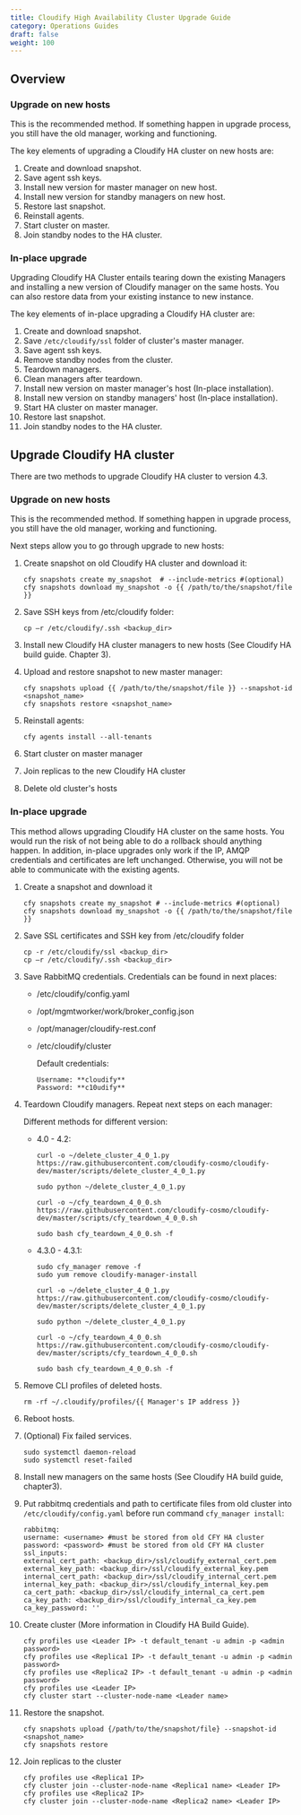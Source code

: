 ```yaml
---
title: Cloudify High Availability Cluster Upgrade Guide
category: Operations Guides
draft: false
weight: 100
---
```

## Overview

### Upgrade on new hosts

This is the recommended method. If something happen in upgrade process, you still have the old manager, working and functioning.

The key elements of upgrading a Cloudify HA cluster on new hosts are:

1.  Create and download snapshot.
1.  Save agent ssh keys.
1.  Install new version for master manager on new host.
1.  Install new version for standby managers on new host.
1.  Restore last snapshot.
1.  Reinstall agents.
1.  Start cluster on master.
1.  Join standby nodes to the HA cluster.

### In-place upgrade

Upgrading Cloudify HA Cluster entails tearing down the existing Managers and installing a new version of Cloudify manager on the same hosts. You can also restore data from your existing instance to new instance.

The key elements of in-place upgrading a Cloudify HA cluster are:

1.  Create and download snapshot.
1.  Save `/etc/cloudify/ssl` folder of cluster's master manager.
1.  Save agent ssh keys.
1.  Remove standby nodes from the cluster.
1.  Teardown managers.
1.  Clean managers after teardown.
1.  Install new version on master manager's host (In-place installation).
1.  Install new version on standby managers' host (In-place installation).
1.  Start HA cluster on master manager.
1.  Restore last snapshot.
1.  Join standby nodes to the HA cluster.

## Upgrade Cloudify HA cluster

There are two methods to upgrade Cloudify HA cluster to version 4.3.

### Upgrade on new hosts

This is the recommended method. If something happen in upgrade process, you still have the old manager, working and functioning.

Next steps allow you to go through upgrade to new hosts:

1.  Create snapshot on old Cloudify HA cluster and download it:

    ```
    cfy snapshots create my_snapshot  # --include-metrics #(optional)
    cfy snapshots download my_snapshot -o {{ /path/to/the/snapshot/file }}
    ```
1.  Save SSH keys from /etc/cloudify folder:
    ```
    cp –r /etc/cloudify/.ssh <backup_dir>
    ```
1.  Install new Cloudify HA cluster managers to new hosts (See Cloudify HA build guide. Chapter 3).
1.  Upload and restore snapshot to new master manager:
    ```
    cfy snapshots upload {{ /path/to/the/snapshot/file }} --snapshot-id <snapshot_name>
    cfy snapshots restore <snapshot_name>
    ```
1.  Reinstall agents:
    ```
    cfy agents install --all-tenants
    ```
1.  Start cluster on master manager
1.  Join replicas to the new Cloudify HA cluster
1.  Delete old cluster's hosts

### In-place upgrade

This method allows upgrading Cloudify HA cluster on the same hosts. You would run the risk of not being able to do a rollback should anything happen. In addition, in-place upgrades only work if the IP, AMQP credentials and certificates are left unchanged. Otherwise, you will not be able to communicate with the existing agents.

1.  Create a snapshot and download it

    ```
    cfy snapshots create my_snapshot # --include-metrics #(optional)
    cfy snapshots download my_snapshot -o {{ /path/to/the/snapshot/file }}
    ```
1.  Save SSL certificates and SSH key from /etc/cloudify folder
    ```
    cp -r /etc/cloudify/ssl <backup_dir>
    cp –r /etc/cloudify/.ssh <backup_dir>
    ```
1.  Save RabbitMQ credentials. Credentials can be found in next places:
    * /etc/cloudify/config.yaml
    * /opt/mgmtworker/work/broker_config.json
    * /opt/manager/cloudify-rest.conf
    * /etc/cloudify/cluster

        Default credentials: 

        ```
        Username: **cloudify**
       	Password: **c10udify**
        ```

1.  Teardown Cloudify managers. Repeat next steps on each manager:

    Different methods for different version:

    *   4.0 - 4.2:

        ```
        curl -o ~/delete_cluster_4_0_1.py https://raw.githubusercontent.com/cloudify-cosmo/cloudify-dev/master/scripts/delete_cluster_4_0_1.py

        sudo python ~/delete_cluster_4_0_1.py

        curl -o ~/cfy_teardown_4_0_0.sh https://raw.githubusercontent.com/cloudify-cosmo/cloudify-dev/master/scripts/cfy_teardown_4_0_0.sh
        
        sudo bash cfy_teardown_4_0_0.sh -f
        ```

    *   4.3.0 - 4.3.1:

        ```
        sudo cfy_manager remove -f
        sudo yum remove cloudify-manager-install

        curl -o ~/delete_cluster_4_0_1.py https://raw.githubusercontent.com/cloudify-cosmo/cloudify-dev/master/scripts/delete_cluster_4_0_1.py

        sudo python ~/delete_cluster_4_0_1.py

        curl -o ~/cfy_teardown_4_0_0.sh https://raw.githubusercontent.com/cloudify-cosmo/cloudify-dev/master/scripts/cfy_teardown_4_0_0.sh

        sudo bash cfy_teardown_4_0_0.sh -f
        ```

1.  Remove CLI profiles of deleted hosts.

    ```
    rm -rf ~/.cloudify/profiles/{{ Manager's IP address }}
    ```
1.  Reboot hosts.
1.  (Optional) Fix failed services.

    ```
    sudo systemctl daemon-reload
    sudo systemctl reset-failed
    ```
1.  Install new managers on the same hosts (See Cloudify HA build guide, chapter3).

1. Put rabbitmq credentials and path to certificate files from old cluster into `/etc/cloudify/config.yaml` before run command `cfy_manager install`:

    ```
    rabbitmq:
    username: <username> #must be stored from old CFY HA cluster
    password: <password> #must be stored from old CFY HA cluster
    ssl_inputs:
    external_cert_path: <backup_dir>/ssl/cloudify_external_cert.pem
    external_key_path: <backup_dir>/ssl/cloudify_external_key.pem
    internal_cert_path: <backup_dir>/ssl/cloudify_internal_cert.pem
    internal_key_path: <backup_dir>/ssl/cloudify_internal_key.pem
    ca_cert_path: <backup_dir>/ssl/cloudify_internal_ca_cert.pem
    ca_key_path: <backup_dir>/ssl/cloudify_internal_ca_key.pem
    ca_key_password: ''
    ```
1.  Create cluster (More information in Cloudify HA Build Guide).

    ```
    cfy profiles use <Leader IP> -t default_tenant -u admin -p <admin password>
    cfy profiles use <Replica1 IP> -t default_tenant -u admin -p <admin password>
    cfy profiles use <Replica2 IP> -t default_tenant -u admin -p <admin password>
    cfy profiles use <Leader IP>
    cfy cluster start --cluster-node-name <Leader name>
    ```
1.  Restore the snapshot.
    ```
    cfy snapshots upload {/path/to/the/snapshot/file} --snapshot-id <snapshot_name>
    cfy snapshots restore
    ```
1.  Join replicas to the cluster
    ```
    cfy profiles use <Replica1 IP>
    cfy cluster join --cluster-node-name <Replica1 name> <Leader IP>
    cfy profiles use <Replica2 IP>
    cfy cluster join --cluster-node-name <Replica2 name> <Leader IP>
    ```